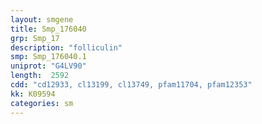 ```yaml
---
layout: smgene
title: Smp_176040
grp: Smp_17
description: "folliculin"
smp: Smp_176040.1
uniprot: "G4LV90"
length:  2592
cdd: "cd12933, cl13199, cl13749, pfam11704, pfam12353"
kk: K09594
categories: sm
---
```

